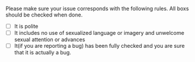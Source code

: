 Please make sure your issue corresponds with the following rules. All boxs should be checked when done.

- [ ] It is polite
- [ ] It includes no use of sexualized language or imagery and unwelcome sexual attention or advances
- [ ] It(if you are reporting a bug) has been fully checked and you are sure that it is actually a bug.
